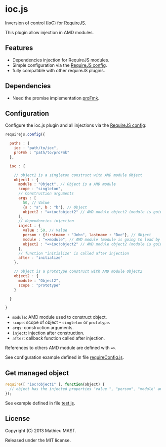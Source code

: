# ioc.js

Inversion of control (IoC) for [RequireJS](http://requirejs.org/).

This plugin allow injection in AMD modules.

## Features

* Dependencies injection for RequireJS modules.
* Simple configuration via the [RequireJS config](http://requirejs.org/docs/api.html#config).
* fully compatible with other requireJS plugins.

## Dependencies

* Need the promise implementation [proFmk](https://github.com/mathieumast/proFmk).

## Configuration

Configure the ioc.js plugin and all injections via the [RequireJS config](http://requirejs.org/docs/api.html#config):

```js
requirejs.config({

  paths : {
    ioc : "path/to/ioc",
    proFmk : "path/to/proFmk"
  },

  ioc : {

    // object1 is a singleton construct with AMD module Object
    object1 : {
      module : "Object", // Object is a AMD module
      scope : "singleton",
      // Construction arguments
      args : [
        50, // Value
        {a : "a", b : "b"}, // Object
        object2 : "=>ioc!object2" // AMD module object2 (module is going to load by ioc.js plugin)
      ],
      // dependencies injection
      inject : {
        value : 50, // Value
        person : {firstname : "John", lastname : "Doe"}, // Object
        module : "=>module", // AMD module (module is going to load by RequireJS)
        object2 : "=>ioc!object2" // AMD module object2 (module is going to load by ioc.js plugin)
      },
      // function "initialize" is called after injection
      after : "initialize"
    },

    // object is a prototype construct with AMD module Object2
    object2 : {
      module : "Object2",
      scope : "prototype"
    }

  }

}
```

* `module`: AMD module used to construct object.
* `scope`: scope of object - `singleton` or `prototype`.
* `args`: construction arguments.
* `inject`: injection after construction.
* `after`: callback function called after injection.

References to others AMD module are defined with `=>`.

See configuration example defined in file [requireConfig.js](test/requireConfig.js).

## Get managed object

```js
require([ "ioc!object1" ], function(object) {
  // object has the injected properties "value ", "person", "module" and "object2"
});
```

See example defined in file [test.js](test/test.js).

## License

Copyright (C) 2013 Mathieu MAST.

Released under the MIT license.

